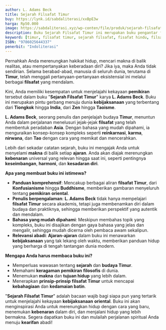 ```yaml
---
author: L. Adams Beck
title: Sejarah Filsafat Timur
buy: https://lynk.id/sabdaliterasi/xxBpE3w
harga: Rp50.000
image: https://sabdaliterasi.xyz/wp-conten/file/produk/sejarah-filsafat-timur.jpg
description: Buku Sejarah Filsafat Timur ini merupakan buku pengantar filsafat yang lebih berfokus ke perkembangan filsafat di belahan timur.
keyword: [timur, filsafat timur, sejarah filsafat, fisafat hindu, filsafat cina, filsafat jepang, lao-tzu]
ISBN: "9786025644337"
penerbit: "Indoliterasi"
---
```

<p>Pernahkah Anda merenungkan hakikat hidup, mencari makna di balik realitas, atau mempertanyakan keberadaan diri? Jika iya, maka Anda tidak sendirian. Selama berabad-abad, manusia di seluruh dunia, terutama di <strong>Timur</strong>, telah menggali pertanyaan-pertanyaan eksistensial ini melalui berbagai <strong>filsafat</strong> yang mendalam.</p><p>Kini, Anda memiliki kesempatan untuk menjelajahi kekayaan <strong>pemikiran</strong> tersebut dalam buku "<strong>Sejarah Filsafat Timur</strong>" karya <strong>L. Adams Beck</strong>. Buku ini merupakan pintu gerbang menuju dunia <strong>kebijaksanaan</strong> yang terbentang dari <strong>Tiongkok</strong> hingga <strong>India</strong>, dari <strong>Zen</strong> hingga <strong>Taoisme</strong>.</p><p><strong>L. Adams Beck</strong>, seorang penulis dan penjelajah budaya <strong>Timur</strong>, menuntun Anda dalam perjalanan menelusuri jejak-jejak <strong>filsafat</strong> yang telah membentuk peradaban <strong>Asia</strong>. Dengan bahasa yang mudah dipahami, ia menguraikan konsep-konsep kompleks seperti <strong>reinkarnasi</strong>, <strong>karma</strong>, <strong>nirwana</strong>, dan <strong>Tao</strong> dengan cara yang memikat dan mencerahkan.</p><p>Lebih dari sekadar catatan sejarah, buku ini mengajak Anda untuk menyelami <strong>makna</strong> di balik setiap <strong>ajaran</strong>. Anda akan diajak merenungkan <strong>kebenaran</strong> universal yang relevan hingga saat ini, seperti pentingnya <strong>keseimbangan</strong>, <strong>harmoni</strong>, dan <strong>kesadaran diri</strong>.</p><p><strong>Apa yang membuat buku ini istimewa?</strong></p><ul><li><strong>Panduan komprehensif</strong>: Mencakup berbagai aliran <strong>filsafat Timur</strong>, dari <strong>Konfusianisme</strong> hingga <strong>Buddhisme</strong>, memberikan gambaran menyeluruh tentang <strong>pemikiran</strong> <strong>oriental</strong>.</li><li><strong>Penulis berpengalaman</strong>: <strong>L. Adams Beck</strong> tidak hanya mempelajari <strong>filsafat Timur</strong> secara akademis, tetapi juga membenamkan diri dalam budaya dan praktiknya, sehingga memberikan perspektif yang autentik dan mendalam.</li><li><strong>Bahasa yang mudah dipahami</strong>: Meskipun membahas topik yang kompleks, buku ini disajikan dengan gaya bahasa yang jelas dan mengalir, sehingga mudah dicerna oleh pembaca awam sekalipun.</li><li><strong>Relevansi abadi</strong>: <strong>Ajaran-ajaran</strong> dalam buku ini menawarkan <strong>kebijaksanaan</strong> yang tak lekang oleh waktu, memberikan panduan hidup yang berharga di tengah tantangan dunia modern.</li></ul><p><strong>Mengapa Anda harus membaca buku ini?</strong></p><ul><li>Memperluas wawasan tentang <strong>sejarah</strong> dan <strong>budaya Timur</strong>.</li><li>Memahami <strong>keragaman</strong> <strong>pemikiran</strong> <strong>filosofis</strong> di dunia.</li><li>Menemukan <strong>makna</strong> dan <strong>tujuan hidup</strong> yang lebih dalam.</li><li>Menerapkan <strong>prinsip-prinsip</strong> <strong>filsafat Timur</strong> untuk mencapai <strong>kebahagiaan</strong> dan <strong>kedamaian batin</strong>.</li></ul><p>"<strong>Sejarah Filsafat Timur</strong>" adalah bacaan wajib bagi siapa pun yang tertarik untuk menjelajahi kekayaan <strong>kebijaksanaan</strong> <strong>oriental</strong>. Buku ini akan menginspirasi Anda untuk merenungkan hidup dengan cara yang baru, menemukan <strong>kebenaran</strong> dalam diri, dan menjalani hidup yang lebih bermakna. Segera dapatkan buku ini dan mulailah perjalanan spiritual Anda menuju <strong>kearifan</strong> abadi!</p>


